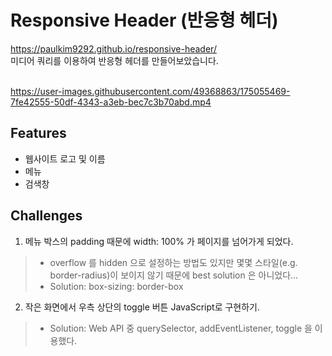 # Responsive Header (반응형 헤더)
https://paulkim9292.github.io/responsive-header/
<br>
미디어 쿼리를 이용하여 반응형 헤더를 만들어보았습니다.
<br><br>

<https://user-images.githubusercontent.com/49368863/175055469-7fe42555-50df-4343-a3eb-bec7c3b70abd.mp4>

## Features
- 웹사이트 로고 및 이름
- 메뉴
- 검색창


## Challenges
1. 메뉴 박스의 padding 때문에 width: 100% 가 페이지를 넘어가게 되었다.
> - overflow 를 hidden 으로 설정하는 방법도 있지만 몇몇 스타일(e.g. border-radius)이 보이지 않기 때문에 best solution 은 아니었다...
> - Solution: box-sizing: border-box
2. 작은 화면에서 우측 상단의 toggle 버튼 JavaScript로 구현하기.
> - Solution: Web API 중 querySelector, addEventListener, toggle 을 이용했다.

